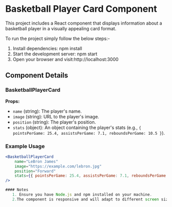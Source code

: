 # Basketball Player Card Component

This project includes a React component that displays information about a basketball player in a visually appealing card format. 

To run the project simply follow the below steps:- 
 1. Install dependencies: npm install
 2. Start the development server: npm start
 3. Open your browser and visit:http://localhost:3000
 
## Component Details

### BasketballPlayerCard

**Props:**
- `name` (string): The player's name.
- `image` (string): URL to the player's image.
- `position` (string): The player's position.
- `stats` (object): An object containing the player's stats (e.g., `{ pointsPerGame: 25.4, assistsPerGame: 7.1, reboundsPerGame: 10.5 }`).

### Example Usage

```jsx
<BasketballPlayerCard
    name="LeBron James"
    image="https://example.com/lebron.jpg"
    position="Forward"
    stats={{ pointsPerGame: 25.4, assistsPerGame: 7.1, reboundsPerGame: 10.5 }}
/>

#### Notes
   1. Ensure you have Node.js and npm installed on your machine.
   2.The component is responsive and will adapt to different screen sizes.
